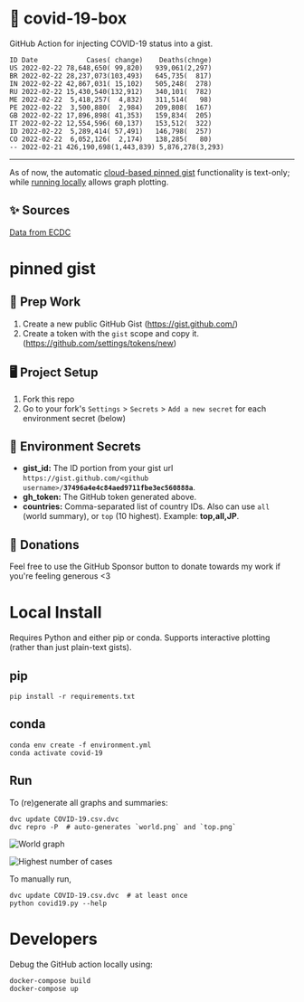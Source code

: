 # 🏥 covid-19-box

GitHub Action for injecting COVID-19 status into a gist.

```
ID Date            Cases( change)    Deaths(chnge)
US 2022-02-22 78,648,650( 99,820)   939,061(2,297)
BR 2022-02-22 28,237,073(103,493)   645,735(  817)
IN 2022-02-22 42,867,031( 15,102)   505,248(  278)
RU 2022-02-22 15,430,540(132,912)   340,101(  782)
ME 2022-02-22  5,418,257(  4,832)   311,514(   98)
PE 2022-02-22  3,500,880(  2,984)   209,808(  167)
GB 2022-02-22 17,896,898( 41,353)   159,834(  205)
IT 2022-02-22 12,554,596( 60,137)   153,512(  322)
ID 2022-02-22  5,289,414( 57,491)   146,798(  257)
CO 2022-02-22  6,052,126(  2,174)   138,285(   80)
-- 2022-02-21 426,190,698(1,443,839) 5,876,278(3,293)
```

---

As of now, the automatic [cloud-based pinned gist](#pinned-gist) functionality is text-only;
while [running locally](#local-install) allows graph plotting.

## ✨ Sources

[Data from ECDC](https://www.ecdc.europa.eu/en/publications-data/download-todays-data-geographic-distribution-covid-19-cases-worldwide)

# pinned gist

## 🎒 Prep Work
1. Create a new public GitHub Gist (https://gist.github.com/)
1. Create a token with the `gist` scope and copy it. (https://github.com/settings/tokens/new)

## 🖥 Project Setup
1. Fork this repo
1. Go to your fork's `Settings` > `Secrets` > `Add a new secret` for each environment secret (below)

## 🤫 Environment Secrets
- **gist_id:** The ID portion from your gist url `https://gist.github.com/<github username>/`**`37496a4e4c84aed9711fbe3ec560888a`**.
- **gh_token:** The GitHub token generated above.
- **countries:** Comma-separated list of country IDs. Also can use `all` (world summary), or `top` (10 highest). Example: **top,all,JP**.

## 💸 Donations

Feel free to use the GitHub Sponsor button to donate towards my work if you're feeling generous <3

# Local Install

Requires Python and either pip or conda. Supports interactive plotting (rather than just plain-text gists).

## pip

```
pip install -r requirements.txt
```

## conda

```
conda env create -f environment.yml
conda activate covid-19
```

## Run

To (re)generate all graphs and summaries:

```
dvc update COVID-19.csv.dvc
dvc repro -P  # auto-generates `world.png` and `top.png`
```

![World graph](world.png)

![Highest number of cases](top.png)

To manually run,

```
dvc update COVID-19.csv.dvc  # at least once
python covid19.py --help
```

# Developers

Debug the GitHub action locally using:

```
docker-compose build
docker-compose up
```
